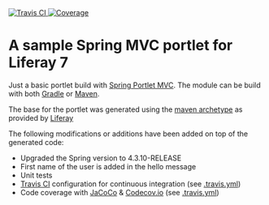
<a href="https://travis-ci.org/triberay/liferay-springmvc-sample">
    <img src="https://travis-ci.org/triberay/liferay-springmvc-sample.svg?branch=master" alt="Travis CI" />
</a>
<a href="https://codecov.io/gh/triberay/liferay-springmvc-sample">
    <img src="https://codecov.io/gh/triberay/liferay-springmvc-sample/branch/master/graph/badge.svg" alt="Coverage" />
</a>


# A sample Spring MVC portlet for Liferay 7

Just a basic portlet build with [Spring Portlet MVC](https://docs.spring.io/spring/docs/current/spring-framework-reference/html/portlet.html). The module can be build with both [Gradle](https://gradle.org/) or [Maven](https://maven.apache.org/).

The base for the portlet was generated using the [maven archetype](https://dev.liferay.com/develop/tutorials/-/knowledge_base/7-0/generating-new-projects-using-archetypes) as provided by [Liferay](https://www.liferay.com)

The following modifications or additions have been added on top of the generated code:
* Upgraded the Spring version to 4.3.10-RELEASE
* First name of the user is added in the hello message
* Unit tests
* [Travis CI](https://travis-ci.org/triberay/liferay-springmvc-sample) configuration for continuous integration (see [.travis.yml](https://github.com/triberay/liferay-springmvc-sample/blob/master/.travis.yml))
* Code coverage with [JaCoCo](http://www.eclemma.org/jacoco/) & [Codecov.io](https://codecov.io/) (see [.travis.yml](https://github.com/triberay/liferay-springmvc-sample/blob/master/.travis.yml))